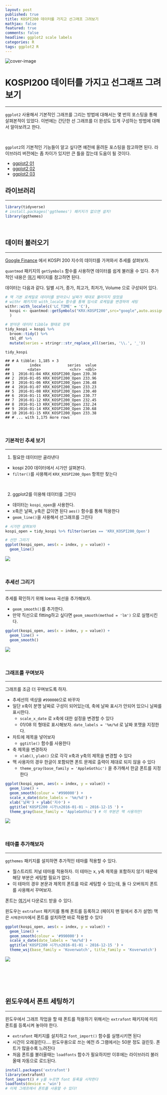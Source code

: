 ```yaml
---
layout: post
published: true
title: KOSPI200 데이터를 가지고 선그래프 그려보기
mathjax: false
featured: true
comments: false
headline: ggplot2 scale labels
categories: R
tags: ggplot2 R
---
```


![cover-image](/images/macphoto.jpg)


# KOSPI200 데이터를 가지고 선그래프 그려보기

---

`ggplot2` 사용해서 기본적인 그래프를 그리는 방법에 대해서는 몇 번의 포스팅을 통해 살펴본적이 있었다. 이번에는  간단한 선 그래프를 더 완성도 있게 구성하는 방법에 대해서 알아보려고 한다. 

<br />

`ggplot2`의 기본적인 기능들이 알고 싶다면 예전에 올려둔 포스팅을 참고하면 된다. 라이브러리 버전에는 좀 차이가 있지만 큰 틀을 잡는데 도움이 될 것이다.

- [ggplot2 01](http://lumiamitie.github.io/r/visualization/ggplot2-01/) <br />
- [ggplot2 02](http://lumiamitie.github.io/r/visualization/ggplot2-02/) <br />
- [ggplot2 03](http://lumiamitie.github.io/r/visualization/ggplot2-03/) <br />

## 라이브러리

---


```r
library(tidyverse)
# install.packages('ggthemes') 패키지가 없으면 설치!
library(ggthemes)
```

<br />

## 데이터 불러오기

---

[Google Finance](https://www.google.com/finance) 에서 KOSPI 200 지수의 데이터를 가져와서 추세를 살펴보자. 

`quantmod` 패키지의 `getSymbols` 함수를 사용하면 데이터를 쉽게 불러올 수 있다. 
추가적인 내용은 [여기](http://blog.naver.com/lisist/220382983076) 페이지를 참고하면 된다. 

데이터는 다음과 같다. 일별 시가, 종가, 최고가, 최저가, Volume 으로 구성되어 있다. 


```r
# 맥 기본 로케일로 데이터를 받아오니 날짜가 제대로 불러지지 않았음
# withr 패키지의 with_locale 함수를 통해 임시로 로케일을 변경하여 세팅
withr::with_locale(c('LC_TIME' = 'C'),
  kospi <- quantmod::getSymbols("KRX:KOSPI200",src="google",auto.assign=F,from='2016-01-01','2016-12-15')
  )

# 받아온 데이터 tibble 형태로 정제
tidy_kospi = kospi %>% 
  broom::tidy() %>% 
  tbl_df %>% 
  mutate(series = stringr::str_replace_all(series, '\\.', '_'))

tidy_kospi
```

```
## # A tibble: 1,185 × 3
##         index            series  value
##        <date>             <chr>  <dbl>
## 1  2016-01-04 KRX_KOSPI200_Open 239.30
## 2  2016-01-05 KRX_KOSPI200_Open 233.96
## 3  2016-01-06 KRX_KOSPI200_Open 236.48
## 4  2016-01-07 KRX_KOSPI200_Open 233.23
## 5  2016-01-08 KRX_KOSPI200_Open 230.40
## 6  2016-01-11 KRX_KOSPI200_Open 230.77
## 7  2016-01-12 KRX_KOSPI200_Open 232.45
## 8  2016-01-13 KRX_KOSPI200_Open 232.24
## 9  2016-01-14 KRX_KOSPI200_Open 230.68
## 10 2016-01-15 KRX_KOSPI200_Open 233.38
## # ... with 1,175 more rows
```

<br />

### 기본적인 추세 보기

---

1) 필요한 데이터만 골라낸다

- kospi 200 데이터에서 시가만 살펴본다. <br />
- `filter()`를 사용해서 `KRX_KOSPI200_Open` 항목만 찾는다 <br />

<br />

2) ggplot2를 이용해 데이터를 그린다

- 데이터는 `kospi_open`을 사용한다. <br />
- x축은 날짜, y축은 값이면 된다 `aes()` 함수를 통해 적용한다 <br />
- `geom_line()`을 사용해서 선그래프를 그린다<br />


```r
# 시가만 살펴보자
kospi_open = tidy_kospi %>% filter(series == 'KRX_KOSPI200_Open')  

# 선만 그리기
ggplot(kospi_open, aes(x = index, y = value)) +
  geom_line()
```

![](/images/post_image/ggplot2_adv_linechart/unnamed-chunk-3-1.png)


<br />

### 추세선 그리기 

---

추세를 확인하기 위해 loess 곡선을 추가해보자. 

- `geom_smooth()`를 추가한다. 
- 만약 직선으로 fitting하고 싶다면 `geom_smooth(method = 'lm')` 으로 실행시킨다.


```r
ggplot(kospi_open, aes(x = index, y = value)) +
  geom_line() +
  geom_smooth()
```

![](/images/post_image/ggplot2_adv_linechart/unnamed-chunk-4-1.png)

<br />

### 그래프를 꾸며보자

---

그래프를 조금 더 꾸며보도록 하자. 

- 추세선의 색상을 `#990000`으로 바꾸자 
- 일단 x축이 분명 날짜로 구성이 되어있는데, 축에 날짜 표시가 안되어 있으니 날짜를 표시한다.
    + `scale_x_date` 로 x축에 대한 설정을 변경할 수 있다
    + 01/08 의 형태로 표시해보자. `date_labels = '%m/%d` 로 날짜 포맷을 지정한다.
- 차트에 제목을 넣어보자
    + `ggtitle()` 함수를 사용한다
- 축 제목을 변경하자
    + `xlab()`, `ylab()` 으로 각각 x축과 y축의 제목을 변경할 수 있다
- 맥 사용자의 경우 한글이 포함되면 폰트 문제로 출력이 제대로 되지 않을 수 있다
    + `theme_gray(base_family = 'AppleGothic')` 을 추가해서 한글 폰트를 지정한다


```r
ggplot(kospi_open, aes(x = index, y = value)) +
  geom_line() +
  geom_smooth(colour = '#990000') +
  scale_x_date(date_labels = '%m/%d') +
  xlab('날짜') + ylab('지수') +
  ggtitle('KOSPI200 시가\n2016-01-01 ~ 2016-12-15 ') +
  theme_gray(base_family = 'AppleGothic') # 이 부분은 맥 사용자만!
```

![](/images/post_image/ggplot2_adv_linechart/unnamed-chunk-5-1.png)

<br />

### 테마를 추가해보자

---

`ggthemes` 패키지를 설치하면 추가적인 테마를 적용할 수 있다. 

- 월스트리트 저널 테마를 적용하자. 이 테마는 x, y축 제목을 포함하지 않기 때문에 해당 부분은 세팅할 필요가 없다.
- 이 테마의 경우 본문과 제목의 폰트를 따로 세팅할 수 있는데, 둘 다 오버워치 폰트를 사용해서 꾸며보자.

폰트는 [여기](http://kr.battle.net/forums/static/fonts/koverwatch/koverwatch.ttf)서 다운로드 받을 수 있다.

윈도우는 `extrafont` 패키지를 통해 폰트를 등록하고 (페이지 맨 밑에서 추가 설명) 맥은 `서체관리자`에서 폰트를 설치하면 바로 적용할 수 있다


```r
ggplot(kospi_open, aes(x = index, y = value)) +
  geom_line() +
  geom_smooth(colour = '#990000') +
  scale_x_date(date_labels = '%m/%d') +
  ggtitle('KOSPI200 시가\n2016-01-01 ~ 2016-12-15 ') +
  theme_wsj(base_family = 'Koverwatch', title_family = 'Koverwatch')
```

![](/images/post_image/ggplot2_adv_linechart/unnamed-chunk-6-1.png)

<br />
<br />
<br />
<br />

## 윈도우에서 폰트 세팅하기

---

윈도우에서 그래프 작업을 할 때 폰트를 적용하기 위해서는 `extrafont` 패키지에 미리 폰트를 등록시켜 놓아야 한다.

- `extrafont` 패키지를 설치하고 `font_import()` 함수를 실행시키면 된다
- 시간이 오래걸린다.... 윈도우용으로 쓰는 예전 i5 그램에서는 50분 정도 걸린듯. 폰트가 많을수록 느려진다
- 처음 폰트를 불러올때는 `loadfonts` 함수가 필요하지만 이후에는 라이브러리 불러올때 자동으로 로드된다.


```r
install.packages('extrafont')
library(extrafont)
font_import() # y를 누르면 font 등록을 시작한다
loadfonts(device = 'win')
# 이제 그래프에서 폰트를 사용할 수 있다!
```

